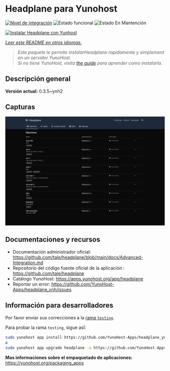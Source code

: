 <!--
Este archivo README esta generado automaticamente<https://github.com/YunoHost/apps/tree/master/tools/readme_generator>
No se debe editar a mano.
-->

# Headplane para Yunohost

[![Nivel de integración](https://apps.yunohost.org/badge/integration/headplane)](https://ci-apps.yunohost.org/ci/apps/headplane/)
![Estado funcional](https://apps.yunohost.org/badge/state/headplane)
![Estado En Mantención](https://apps.yunohost.org/badge/maintained/headplane)

[![Instalar Headplane con Yunhost](https://install-app.yunohost.org/install-with-yunohost.svg)](https://install-app.yunohost.org/?app=headplane)

*[Leer este README en otros idiomas.](./ALL_README.md)*

> *Este paquete le permite instalarHeadplane rapidamente y simplement en un servidor YunoHost.*  
> *Si no tiene YunoHost, visita [the guide](https://yunohost.org/install) para aprender como instalarla.*

## Descripción general



**Versión actual:** 0.3.5~ynh2

## Capturas

![Captura de Headplane](./doc/screenshots/screenshot.png)

## Documentaciones y recursos

- Documentación administrador oficial: <https://github.com/tale/headplane/blob/main/docs/Advanced-Integration.md>
- Repositorio del código fuente oficial de la aplicación : <https://github.com/tale/headplane>
- Catálogo YunoHost: <https://apps.yunohost.org/app/headplane>
- Reportar un error: <https://github.com/YunoHost-Apps/headplane_ynh/issues>

## Información para desarrolladores

Por favor enviar sus correcciones a la [rama `testing`](https://github.com/YunoHost-Apps/headplane_ynh/tree/testing).

Para probar la rama `testing`, sigue asÍ:

```bash
sudo yunohost app install https://github.com/YunoHost-Apps/headplane_ynh/tree/testing --debug
o
sudo yunohost app upgrade headplane -u https://github.com/YunoHost-Apps/headplane_ynh/tree/testing --debug
```

**Mas informaciones sobre el empaquetado de aplicaciones:** <https://yunohost.org/packaging_apps>
